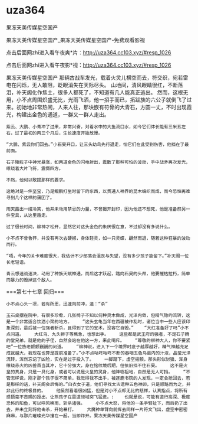 # uza364
果冻天美传媒星空国产

果冻天美传媒星空国产_果冻天美传媒星空国产-免费观看影视

点击后面网zhi进入看午夜爽*片：http://uza364.cc103.xyz/#resp_1026

点击后面网zhi进入看午夜影*视：http://uza364.cc103.xyz/#resp_1026

果冻天美传媒星空国产    那辆古战车发光，载着火灵儿横空而去，符交织，宛若雷电在闪烁，无人敢阻，眨眼消失在天际尽头。    山地间，清风眼睛很红，不断落泪，补天阁化作焦土，很多人都死了，不知道有几人能真正逃出。    然而，这根无用，小不点周围炽盛无比，光雨飞洒，他一招手而已，拓跋族的六公子就倒飞了过来。初始地非常热闹，人来人往，那块嵌有符骨的大青石，方圆一丈，不时出现霞光，构建出金色的通道，一群又一群人走出。

    紫云、大鹏、小青冲了过来，非常兴奋，对着水中的大鱼流口水，如今它们体长能有三米五左右，过了最初的两三个月后，生长速度开始放慢。

    “大鹏、紫云你们回去。”小石昊开口，让三头幼鸟先行退走，怕它们在此受到伤害，他挡在了最前面。

    石子陵眸子中神光暴涨，如两道金色的闪电射出，震散了那种可怕的波动，手中战矛再次发光，缭绕着大片飞符，震慑四方。

    不然，他何以敢提那样的要求。

    这绝对是一件至宝，乃是鲲鹏打坐时留下的东西，以贯通人神界的昆木编织而成，而今恐怕再难寻到几个这样的蒲团了。

    雨天露出一缕冷笑，他并未动用禁忌的力量，不曾揭开封印，因为他还不想死，他是准备祭另一件宝具，从这里遁走。

    过了很长时间，柳神才松开，显然它对这头金色的朱厌很在意，不过却没有多说什么。

    小不点不曾鲁莽，并没有再次去硬撼，身体轻灵，如一只灵蝶，翩然而退，随着这种狂暴的波动而行。

    “唔，今年的关卡难度很大，我估计不少部落会沮丧与失望，没有多少孩子能留下。”补天阁一位长老轻语。

    青云想速战速决，动用了种族天赋神通，而后这才跃起，踏向石昊的头颅，他要摧枯拉朽，简单而暴力的毁掉这个敌人。

===第七十七章 回归===

    小不点心头一凛，若有所思，迅速向前冲，道：“杀”

    玉石桌摆在院中，有很多珍肴，几张椅子不知以何种灵木做成，光泽内敛，但精气隐约流转，这是一个非常适合饮酒小聚的地方。    “这头玄龟当年在西疆被作乱时，诸位当中一些人应该印象深刻，最后被一位强者斩杀，且得到了它的宝术，没容它自毁。”    “大红准备好了吗”小不点问道。    大红鸟、九头狮子等焦急，也想出手。    这些都是武王府的强者，不是石子腾的堂兄弟，就是他的子侄，自然会站在他这一方，来此喝斥。    “尊敬的柳神大人，你不要紧吧”一位族老颤颤巍巍的问道。    “柳神说，进入下一个境界时底子越厚越好，精气神越充足成就越大，我现在也算是提前准备了。”小不点咕咚咕咚不断的吞咽五色鸟蛋内的汁液，晶莹光泽流转，浑然忘记了凶险，实在是过于投入了。    一脚踏下，虚空摇颤，那头形似豺狼、浑身缭绕赤火的凶兽首当其冲，它十分强大，身在铭纹境后期，但依旧挡不住石昊。    这不是火皇的真身，只是一具化身，或者可以说是火皇的灵身，他降临祖地，自然是无人可挡。    “不管怎样说，刚才那个孩子很不简单，我觉得我不出手，被逐鹿书院的人发现，一定会抢回去，若是那样的话，补天阁会后悔的。”白衣女子道，他们寻找太古遗种五色神卵，只是顺路而为之，并非此行的终极目的。    他虽然看着很凶猛，但是对小不点却无比的慈祥，认真指点，将所有感悟毫不吝赐的授出，让熊孩子在雷道领域突飞猛进。:    也就是说，可能有道行高深、极度恐怖的阳鱼，可以呼风唤雨，斩杀诸强。    小不点大怒，将他的一条手臂扯下，而后扔了出去，并未立刻将他击杀，开始暴打。    大魔神单臂向前挥去同样一片符文飞出，虚空中密密麻麻，与那片璀璨光华撞在一起，当即炸开。果冻天美传媒星空国产
